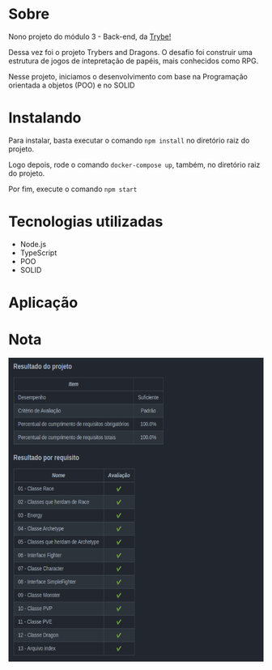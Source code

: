 <h1>Sobre</h1>
<p>Nono projeto do módulo 3 - Back-end, da <a href="https://betrybe.com" target="_blank">Trybe!</a></p>
<p>Dessa vez foi o projeto Trybers and Dragons. O desafio foi construir uma estrutura de jogos de intepretação de papéis, mais conhecidos como RPG.</p>
<p> Nesse projeto, iniciamos o desenvolvimento com base na Programação orientada a objetos (POO) e no SOLID </p>

<h1>Instalando</h1>

<p>Para instalar, basta executar o comando <code>npm install</code> no diretório raiz do projeto.</p>
<p>Logo depois, rode o comando <code>docker-compose up</code>, também, no diretório raiz do projeto. </p>
<p>Por fim, execute o comando <code>npm start</code></p>

<h1>Tecnologias utilizadas</h1>

<ul>
  <li>Node.js</li>
  <li>TypeScript</li>
  <li>POO</li>
  <li>SOLID</li>
</ul>

<h1>Aplicação</h1>

<h1>Nota</h1>

<img src="./TrybersAndDragons.png" alt="nota do projeto" width='800' height='600'>
 
